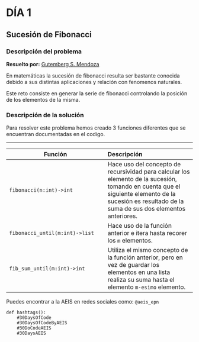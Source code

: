 # DÍA 1
## Sucesión de Fibonacci 
### Descripción del problema
**Resuelto por:** [Gutemberg S. Mendoza](linkedin.com/in/gutembergsmendoza)

En matemáticas la sucesión de fibonacci resulta ser bastante conocida debido a sus distintas aplicaciones y relación con fenomenos naturales.

Este reto consiste en generar la serie de fibonacci controlando la posición de los elementos de la misma. 

### Descripción de la solución 
Para resolver este problema hemos creado 3 funciones diferentes que se encuentran documentadas en el codigo.

---
| Función <div style="width:250px"></div> | Descripción |
| --- | :--- |
|`fibonacci(n:int)->int`| Hace uso del concepto de recursividad para calcular los elemento de la sucesión, tomando en cuenta que el siguiente elemento de la sucesión es resultado de la suma de sus dos elementos anteriores.| 
|`fibonacci_until(m:int)->list`|Hace uso de la función anterior e itera hasta recorer los ```m``` elementos.|
|`fib_sum_until(m:int)->int`| Utiliza el mismo concepto de la función anterior, pero en vez de guardar los elementos en una lista realiza su suma hasta el elemento ```m-esimo``` elemento.|







Puedes encontrar a la AEIS en redes sociales como: ```@aeis_epn```



```
def hashtags():
    #30DaysOfCode
    #30DaysOfCodeByAEIS
    #30DoCodeAEIS
    #30DaysAEIS
```
